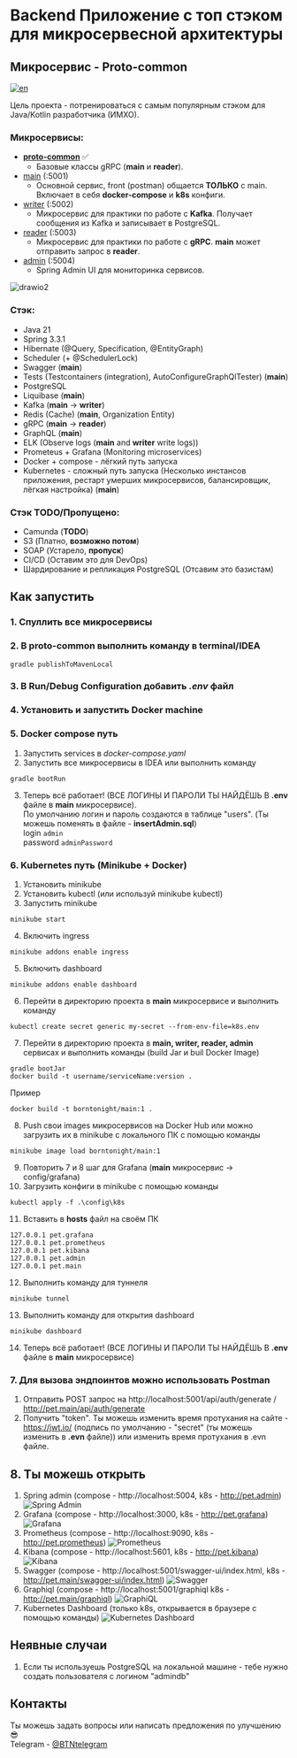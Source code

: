 # Backend Приложение с топ стэком для микросервесной архитектуры
## Микросервис - Proto-common
[![en](https://img.shields.io/badge/lang-en-green.svg)](https://github.com/BornToNight/proto-common/blob/main/README.md)

Цель проекта - потренироваться с самым популярным стэком для Java/Kotlin разработчика (ИМХО).

### Микросервисы:
- [**proto-common**](https://github.com/BornToNight/proto-common) :white_check_mark:
  - Базовые классы gRPC (**main** и **reader**).
- [main](https://github.com/BornToNight/main) (:5001)
  - Основной сервис, front (postman) общается **ТОЛЬКО** с main. Включает в себя **docker-compose** и **k8s** конфиги.
- [writer](https://github.com/BornToNight/writer) (:5002)
  - Микросервис для практики по работе с **Kafka**. Получает сообщения из Kafka и записывает в PostgreSQL.
- [reader](https://github.com/BornToNight/reader) (:5003)
  - Микросервис для практики по работе с **gRPC**. **main** может отправить запрос в **reader**.
- [admin](https://github.com/BornToNight/admin) (:5004)
  - Spring Admin UI для мониторинка сервисов.

![drawio2](https://github.com/user-attachments/assets/cd5bb990-c4b6-4c34-8477-1e75c0c68cf5)

### Стэк:
- Java 21
- Spring 3.3.1
- Hibernate (@Query, Specification, @EntityGraph)
- Scheduler (+ @SchedulerLock)
- Swagger (**main**)
- Tests (Testcontainers (integration), AutoConfigureGraphQlTester) (**main**)
- PostgreSQL
- Liquibase (**main**)
- Kafka (**main** -> **writer**)
- Redis (Cache) (**main**, Organization Entity)
- gRPC (**main** -> **reader**)
- GraphQL (**main**)
- ELK (Observe logs (**main** and **writer** write logs))
- Prometeus + Grafana (Monitoring microservices)
- Docker + compose - лёгкий путь запуска
- Kubernetes - сложный путь запуска (Несколько инстансов приложения, рестарт умерших микросервисов, балансировщик, лёгкая настройка) (**main**)

### Стэк TODO/Пропущено:
- Camunda (**TODO**)
- S3 (Платно, **возможно потом**)
- SOAP (Устарело, **пропуск**)
- CI/CD (Оставим это для DevOps)
- Шардирование и репликация PostgreSQL (Отсавим это базистам)

## Как запустить

### 1. Спуллить все микросервисы

### 2. В **proto-common** выполнить команду в terminal/IDEA

```
gradle publishToMavenLocal
```

### 3. В Run/Debug Configuration добавить *.env* файл

### 4. Установить и запустить Docker machine

### 5. **Docker compose путь**
1. Запустить services в *docker-compose.yaml*
2. Запустить все микросервисы в IDEA или выполнить команду
```
gradle bootRun
```
3. Теперь всё работает! (ВСЕ ЛОГИНЫ И ПАРОЛИ ТЫ НАЙДЁШЬ В **.env** файле в **main** микросервисе). <br>
По умолчанию логин и пароль создаются в таблице "users". (Ты можешь поменять в файле - **insertAdmin.sql**) <br>
login ```admin``` <br>
password ```adminPassword```

### 6. **Kubernetes путь (Minikube + Docker)**
1. Установить minikube
2. Установить kubectl (или используй minikube kubectl)
3. Запустить minikube
```
minikube start
```
4. Включить ingress
```
minikube addons enable ingress
```
5. Включить dashboard
```
minikube addons enable dashboard
```
6. Перейти в директорию проекта в **main** микросервисе и выполнить команду
```
kubectl create secret generic my-secret --from-env-file=k8s.env
```
7. Перейти в директорию проекта в **main, writer, reader, admin** сервисах и выполнить команды (build Jar и buil Docker Image)
```
gradle bootJar
docker build -t username/serviceName:version .
```
  Пример
```
docker build -t borntonight/main:1 .
```
8. Push свои images микросервисов на Docker Hub или можно загрузить их в minikube с локального ПК с помощью команды
```
minikube image load borntonight/main:1
```
9. Повторить 7 и 8 шаг для Grafana (**main** микросервис -> config/grafana)
10. Загрузить конфиги в minikube с помощью команды
```
kubectl apply -f .\config\k8s
```
11. Вставить в **hosts** файл на своём ПК
```
127.0.0.1 pet.grafana
127.0.0.1 pet.prometheus
127.0.0.1 pet.kibana
127.0.0.1 pet.admin
127.0.0.1 pet.main
```
12. Выполнить команду для туннеля
```
minikube tunnel
```
13. Выполнить команду для открытия dashboard
```
minikube dashboard
```
14. Теперь всё работает! (ВСЕ ЛОГИНЫ И ПАРОЛИ ТЫ НАЙДЁШЬ В **.env** файле в **main** микросервисе)

### 7. Для вызова эндпоинтов можно использовать Postman
1. Отправить POST запрос на http://localhost:5001/api/auth/generate / http://pet.main/api/auth/generate <br>
2. Получить "token". Ты можешь изменить время протухания на сайте - https://jwt.io/ (подпись по умолчанию - "secret" (ты можешь изменить в **.evn** файле)) или изменить время протухания в .evn файле.

## 8. Ты можешь открыть
1. Spring admin (compose - http://localhost:5004, k8s - http://pet.admin)
![Spring Admin](https://github.com/user-attachments/assets/76484c16-8e40-4ecb-949d-afe950ffb1b6)
2. Grafana (compose - http://localhost:3000, k8s - http://pet.grafana)
![Grafana](https://github.com/user-attachments/assets/f9244000-df7e-4d7b-b29f-710d3de314b4)
3. Prometheus (compose - http://localhost:9090, k8s - http://pet.prometheus)
![Prometheus](https://github.com/user-attachments/assets/5da375cf-1e04-4175-bd46-6fc6be8df889)
4. Kibana (compose - http://localhost:5601, k8s - http://pet.kibana)
![Kibana](https://github.com/user-attachments/assets/0a6d9fc5-4608-439a-a137-35ebe3527a5e)
5. Swagger (compose - http://localhost:5001/swagger-ui/index.html, k8s - http://pet.main/swagger-ui/index.html)
![Swagger](https://github.com/user-attachments/assets/8e8e0fcc-06e3-4aa7-8596-682e95d08707)
6. Graphiql (compose - http://localhost:5001/graphiql k8s - http://pet.main/graphiql)
![GraphiQL](https://github.com/user-attachments/assets/05f56c49-36e8-45a2-85b0-1fd0edbeb3ec)
7. Kubernetes Dashboard (только k8s, открывается в браузере с помощью команды)
![Kubernetes Dashboard](https://github.com/user-attachments/assets/201e0933-0f4b-428f-9487-59c691af6061)

## Неявные случаи
1. Если ты используешь PostgreSQL на локальной машине - тебе нужно создать пользователя с логином "admindb"

## Контакты
Ты можешь задать вопросы или написать предложения по улучшению :sunglasses: <br>
Telegram - [@BTNtelegram](https://t.me/BTNtelegram)
